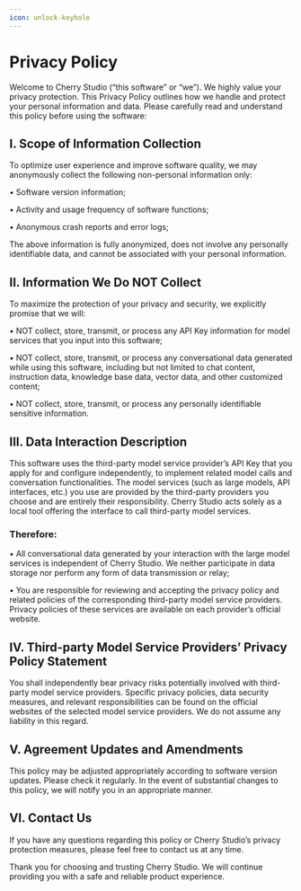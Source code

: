 ```yaml
---
icon: unlock-keyhole
---
```


# Privacy Policy

Welcome to Cherry Studio (“this software” or “we”). We highly value your privacy protection. This Privacy Policy outlines how we handle and protect your personal information and data. Please carefully read and understand this policy before using the software:

## I. Scope of Information Collection

To optimize user experience and improve software quality, we may anonymously collect the following non-personal information only:

• Software version information;

• Activity and usage frequency of software functions;

• Anonymous crash reports and error logs;

The above information is fully anonymized, does not involve any personally identifiable data, and cannot be associated with your personal information.

## II. Information We Do NOT Collect

To maximize the protection of your privacy and security, we explicitly promise that we will:

• NOT collect, store, transmit, or process any API Key information for model services that you input into this software;

• NOT collect, store, transmit, or process any conversational data generated while using this software, including but not limited to chat content, instruction data, knowledge base data, vector data, and other customized content;

• NOT collect, store, transmit, or process any personally identifiable sensitive information.

## III. Data Interaction Description

This software uses the third-party model service provider’s API Key that you apply for and configure independently, to implement related model calls and conversation functionalities. The model services (such as large models, API interfaces, etc.) you use are provided by the third-party providers you choose and are entirely their responsibility. Cherry Studio acts solely as a local tool offering the interface to call third-party model services.

### Therefore:

• All conversational data generated by your interaction with the large model services is independent of Cherry Studio. We neither participate in data storage nor perform any form of data transmission or relay;

• You are responsible for reviewing and accepting the privacy policy and related policies of the corresponding third-party model service providers. Privacy policies of these services are available on each provider’s official website.

## IV. Third-party Model Service Providers’ Privacy Policy Statement

You shall independently bear privacy risks potentially involved with third-party model service providers. Specific privacy policies, data security measures, and relevant responsibilities can be found on the official websites of the selected model service providers. We do not assume any liability in this regard.

## V. Agreement Updates and Amendments

This policy may be adjusted appropriately according to software version updates. Please check it regularly. In the event of substantial changes to this policy, we will notify you in an appropriate manner.

## VI. Contact Us

If you have any questions regarding this policy or Cherry Studio’s privacy protection measures, please feel free to contact us at any time.

Thank you for choosing and trusting Cherry Studio. We will continue providing you with a safe and reliable product experience.
